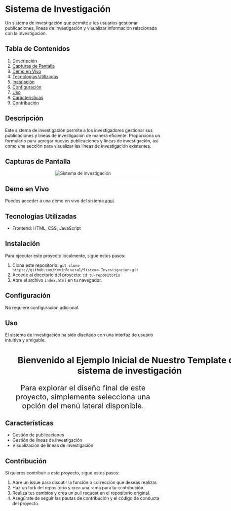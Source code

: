 # Sistema de Investigación

Un sistema de investigación que permite a los usuarios gestionar publicaciones, líneas de investigación y visualizar información relacionada con la investigación.

## Tabla de Contenidos

1. [Descripción](#descripción)
2. [Capturas de Pantalla](#capturas-de-pantalla)
3. [Demo en Vivo](#demo-en-vivo)
4. [Tecnologías Utilizadas](#tecnologías-utilizadas)
5. [Instalación](#instalación)
6. [Configuración](#configuración)
7. [Uso](#uso)
8. [Características](#características)
9. [Contribución](#contribución)

## Descripción

Este sistema de investigación permite a los investigadores gestionar sus publicaciones y líneas de investigación de manera eficiente. Proporciona un formulario para agregar nuevas publicaciones y líneas de investigación, así como una sección para visualizar las líneas de investigación existentes.

## Capturas de Pantalla


<div align="center" style="background: white;">
  <img src="./img/mobile.gif" alt="Sistema de investigación">
</div>

## Demo en Vivo

Puedes acceder a una demo en vivo del sistema [aquí](enlace-demo).

## Tecnologías Utilizadas

- Frontend: HTML, CSS, JavaScript


## Instalación

Para ejecutar este proyecto localmente, sigue estos pasos:

1. Clona este repositorio: `git clone https://github.com/KevinRivera1/Sistema-Investigacion.git`
2. Accede al directorio del proyecto: `cd tu-repositorio`
3. Abre el archivo `index.html` en tu navegador.

## Configuración

No requiere configuración adicional.

## Uso

El sistema de investigación ha sido diseñado con una interfaz de usuario intuitiva y amigable.

<h1 style="text-align:center; width: 84vw;">Bienvenido al Ejemplo Inicial de Nuestro Template del sistema de
        investigación</h1>
<p style="text-align:center; font-size:1.5rem;">Para explorar el diseño final de este proyecto, simplemente
        selecciona una opción del menú lateral disponible.
</p>

## Características

- Gestión de publicaciones
- Gestión de líneas de investigación
- Visualización de líneas de investigación

## Contribución

Si quieres contribuir a este proyecto, sigue estos pasos:

1. Abre un issue para discutir la función o corrección que deseas realizar.
2. Haz un fork del repositorio y crea una rama para tu contribución.
3. Realiza tus cambios y crea un pull request en el repositorio original.
4. Asegúrate de seguir las pautas de contribución y el código de conducta del proyecto.